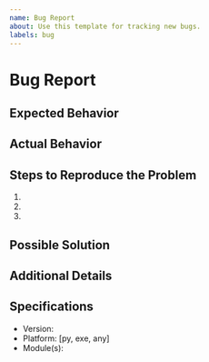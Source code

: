 ```yaml
---
name: Bug Report
about: Use this template for tracking new bugs.
labels: bug
---
```

# Bug Report

## Expected Behavior


## Actual Behavior


## Steps to Reproduce the Problem

  1.
  1.
  1.
  
## Possible Solution


## Additional Details


## Specifications

  - Version:
  - Platform: [py, exe, any]
  - Module(s):
  
